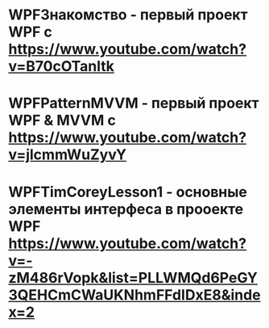 # WPFЗнакомство - первый проект WPF c https://www.youtube.com/watch?v=B70cOTanltk
# WPFPatternMVVM - первый проект WPF & MVVM с https://www.youtube.com/watch?v=jlcmmWuZyvY
# WPFTimCoreyLesson1 - основные элементы интерфеса в прооекте WPF https://www.youtube.com/watch?v=-zM486rVopk&list=PLLWMQd6PeGY3QEHCmCWaUKNhmFFdIDxE8&index=2
